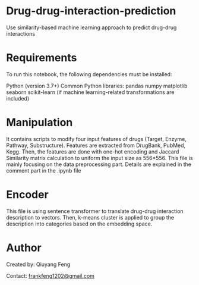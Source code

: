 # Drug-drug-interaction-prediction
Use similarity-based machine learning approach to predict drug-drug interactions


# Requirements
To run this notebook, the following dependencies must be installed:

Python (version 3.7+)
Common Python libraries:
pandas
numpy
matplotlib
seaborn
scikit-learn (if machine learning-related transformations are included)

# Manipulation
It contains scripts to modify four input features of drugs (Target, Enzyme, Pathway, Substructure). Features are extracted from DrugBank, PubMed, Kegg. Then, the features are done with one-hot encoding and Jaccard Similarity matrix calculation to uniform the input size as 556*556. This file is mainly focusing on the data preprocessing part. Details are explained in the comment part in the .ipynb file

# Encoder
This file is using sentence transformer to translate drug-drug interaction description to vectors. Then, k-means cluster is applied to group the description into categories based on the embedding space.

# Author
Created by: Qiuyang Feng

Contact: frankfeng1202@gmail.com
